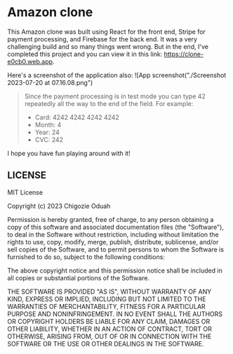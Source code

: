 # Amazon clone

This Amazon clone was built using React for the front end, Stripe for payment processing, and Firebase for the back end. It was a very challenging build and so many things went wrong. But in the end, I've completed this project and you can view it in this link: https://clone-e0cb0.web.app.

Here's a screenshot of the application also:
![App screenshot("./Screenshot 2023-07-20 at 07.16.08.png")

> Since the payment processing is in test mode you can type 42 repeatedly all the way to the end of the field.
> For example:
> * Card: 4242 4242 4242 4242
> * Month: 4
> * Year: 24
> * CVC: 242

I hope you have fun playing around with it!
## LICENSE
MIT License

Copyright (c) 2023 Chigozie Oduah

Permission is hereby granted, free of charge, to any person obtaining a copy
of this software and associated documentation files (the "Software"), to deal
in the Software without restriction, including without limitation the rights
to use, copy, modify, merge, publish, distribute, sublicense, and/or sell
copies of the Software, and to permit persons to whom the Software is
furnished to do so, subject to the following conditions:

The above copyright notice and this permission notice shall be included in all
copies or substantial portions of the Software.

THE SOFTWARE IS PROVIDED "AS IS", WITHOUT WARRANTY OF ANY KIND, EXPRESS OR
IMPLIED, INCLUDING BUT NOT LIMITED TO THE WARRANTIES OF MERCHANTABILITY,
FITNESS FOR A PARTICULAR PURPOSE AND NONINFRINGEMENT. IN NO EVENT SHALL THE
AUTHORS OR COPYRIGHT HOLDERS BE LIABLE FOR ANY CLAIM, DAMAGES OR OTHER
LIABILITY, WHETHER IN AN ACTION OF CONTRACT, TORT OR OTHERWISE, ARISING FROM,
OUT OF OR IN CONNECTION WITH THE SOFTWARE OR THE USE OR OTHER DEALINGS IN THE
SOFTWARE.
